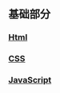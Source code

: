
## 基础部分

  ### [Html]()
  
  ### [CSS]()
  
  ### [JavaScript](https://github.com/chen-eugene/Web-Interview/blob/master/%E5%9F%BA%E7%A1%80/JavaScript.md)
